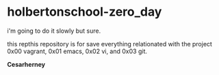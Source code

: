 # holbertonschool-zero_day


i'm going to do  it slowly but sure.


this repthis repository is for save everything relationated with the project 0x00 vagrant, 0x01 emacs, 0x02 vi, and 0x03 git.


**Cesarherney** 